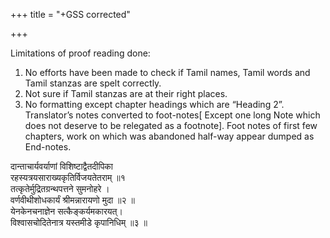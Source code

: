 +++
title = "+GSS corrected"

+++

Limitations of proof reading done:

1. No efforts have been made to check if Tamil names, Tamil words and Tamil stanzas are spelt correctly.
2. Not sure if Tamil stanzas are at their right places.
3. No formatting except chapter headings which are “Heading 2”. Translator’s notes converted to foot-notes[ Except one long Note which does not deserve to be relegated as a footnote]. Foot notes of first few chapters, work on which was abandoned half-way appear dumped as End-notes.

दान्ताचार्यवर्याणां विशिष्टाद्वैतदीपिका  
रहस्यत्रयसाराख्यकृतिर्विजयतेतराम् ॥१  
तत्कृतेर्मुद्रितग्रन्थपत्तने सुमनोहरे ।  
वर्णवीथीशोधकार्यं श्रीमन्नारायणो मुदा ॥२ ॥  
येनकेनचनाज्ञेन सत्कैङ्कर्यमकारयत्।  
विश्वासचोदितेनात्र यस्तमीडे कृपानिधिम् ॥३ ॥

